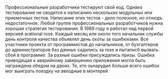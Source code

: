 Профессиональные разработчики тестируют свой код. Однако тестирование не сводится к написанию нескольких модульных или приемочных тестов. Написание этих тестов - дело полезное, но отнюдъ недостаточное. Любой группе профессиональных разработчиков нужна хорошая стратегия тестирования. В 1989 году я работал над первой версией arational rose. Каждый месяц или около того начальник службы день контроля качества объявлял день охоты за ошибюками. Все участники проекта от программистов до начальников, от бухгалтеров до  администраторов баз данных садились за rose и пыталисб вызвать сбой в программе. За разные ошибки присуждались призы. Ошибка приводящая к аварийному завершению приложения могла быть награждена обедом на двоих. Те, кто оьнарудил больше всего ошибок мог выиграть поездку на авходные в монтерей 
